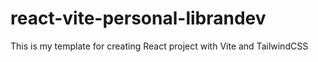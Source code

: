 # react-vite-personal-librandev
This is my template for creating React project with Vite and TailwindCSS
